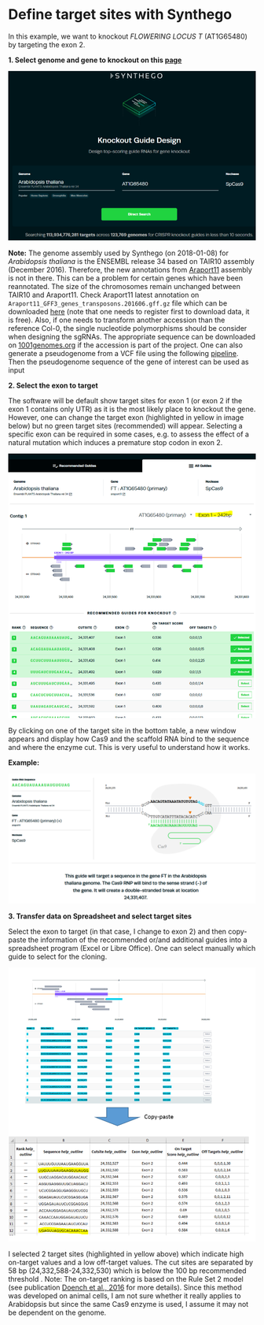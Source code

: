 Define target sites with Synthego
===

In this example, we want to knockout *FLOWERING LOCUS T* (AT1G65480) by targeting the exon 2.

**1. Select genome and gene to knockout on this [page](https://design.synthego.com/#/)**

![](images/synthego_step1.PNG)


**Note:** The genome assembly used by Synthego (on 2018-01-08) for *Arabidopsis thaliana* is the ENSEMBL release 34 based on TAIR10 assembly (December 2016). Therefore, the new annotations from [Araport11](https://www.araport.org/data/araport11) assembly is not in there. This can be a problem for certain genes which have been reannotated. The size of the chromosomes remain unchanged between TAIR10 and Araport11. Check Araport11 latest annotation on `Araport11_GFF3_genes_transposons.201606.gff.gz` file which can be downloaded [here](https://www.araport.org/downloads/Araport11_latest/annotation) (note that one needs to register first to download data, it is free). Also, if one needs to transform another accession than the reference Col-0, the single nucleotide polymorphisms should be consider when designing the sgRNAs. The appropriate sequence can be downloaded on [1001genomes.org](http://tools.1001genomes.org/pseudogenomes/#select_strains) if the accession is part of the project. One can also generate a pseudogenome from a VCF file using the following [pipeline](https://github.com/johanzi/make_pseudogenome). Then the pseudogenome sequence of the gene of interest can be used as input 

**2. Select the exon to target**

The software will be default show target sites for exon 1 (or exon 2 if the exon 1 contains only UTR) as it is the most likely place to knockout the gene. However, one can change the target exon (highlighted in yellow in image below) but no green target sites (recommended) will appear. Selecting a specific exon can be required in some cases, e.g. to assess the effect of a natural mutation which induces a premature stop codon in exon 2.

![](images/synthego_step2.PNG)

By clicking on one of the target site in the bottom table, a new window appears and display how Cas9 and the scaffold RNA bind to the sequence and where the enzyme cut. This is very useful to understand how it works.

**Example:**

![](images/synthego_illustration.PNG)


**3. Transfer data on Spreadsheet and select target sites**

Select the exon to target (in that case, I change to exon 2) and then copy-paste the information of the recommended or/and additional guides into a spreadsheet program (Excel or Libre Office). One can select manually which guide to select for the cloning.

![](images/synthego_step3.PNG)

I selected 2 target sites (highlighted in yellow above) which indicate high on-target values and a low off-target values. The cut sites are separated by 58 bp (24,332,588-24,332,530) which is below the 100 bp recommended threshold
.
Note: The on-target ranking is based on the Rule Set 2 model (see publication [Doench et al., 2016](https://www.nature.com/articles/nbt.3437) for more details). Since this method was developed on animal cells, I am not sure whether it really applies to Arabidopsis but since the same Cas9 enzyme is used, I assume it may not be dependent on the genome.